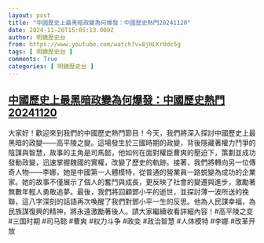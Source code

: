 ```yaml
---
layout: post
title: "中國歷史上最黑暗政變為何爆發：中國歷史熱門20241120"
date: 2024-11-20T15:05:13.000Z
author: 明鏡歷史台
from: https://www.youtube.com/watch?v=8jHLKr0dc5g
tags: [ 明鏡歷史台 ]
comments: True
categories: [ 明鏡歷史台 ]
---
```

<!--1732115113000-->
[中國歷史上最黑暗政變為何爆發：中國歷史熱門20241120](https://www.youtube.com/watch?v=8jHLKr0dc5g)
------

<div>
大家好！歡迎來到我們的中國歷史熱門節目！今天，我們將深入探討中國歷史上最黑暗的政變——高平陵之變。這場發生於三國時期的政變，背後隱藏著權力鬥爭的陰謀與智慧，故事的主角是司馬懿，他如何在面對權臣曹爽的壓迫下，策劃並成功發動政變，迅速掌握魏國的實權，改變了歷史的軌跡。接著，我們將轉向另一位傳奇人物——李娜，她是中國第一人體模特，從普通的營業員一路蜕變為成功的企業家。她的故事不僅展示了個人的奮鬥與成長，更反映了社會的變遷與進步，激勵著無數年輕人勇敢追夢。最後，我們將回顧鄧小平的逝世，並探討薄一波所送的挽聯，這八字深刻的話語再次喚醒了我們對鄧小平一生的反思。他為人民謀幸福，為民族謀復興的精神，將永遠激勵著後人。請大家繼續收看詳細內容！#高平陵之变 #三国时期 #司马懿 #曹爽 #权力斗争 #政变 #政治智慧 #人体模特 #李娜 #改革开放
</div>
